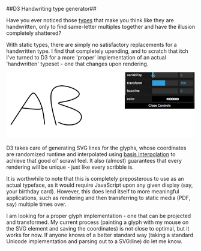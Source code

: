##D3 Handwriting type generator##

Have you ever noticed those [types](http://www.google.com/fonts/specimen/Rock+Salt) that make you think like they are handwritten, only to find same-letter multiples together and have the illusion completely shattered?

With static types, there are simply no satisfactory replacements for a handwritten type. I find that completely upending, and to scratch that itch I've turned to D3 for a more 'proper' implementation of an actual 'handwritten' typeset - one that changes upon rendering. 

![](https://raw.githubusercontent.com/maxArturo/d3_handwriting/master/d3_handwriting.gif)

D3 takes care of generating SVG lines for the glyphs, whose coordinates are randomized runtime and interpolated using [basis interpolation](https://en.wikipedia.org/wiki/B-spline) to achieve that good ol' scrawl feel. It also (almost) guarantees that every rendering will be unique - just like every scribble is.


It is worthwhile to note that this is completely preposterous to use as an actual typeface, as it would require JavaScript upon any given display (say, your birthday card). However, this does lend itself to more meaningful applications, such as rendering and then transferring to static media (PDF, say) multiple times over. 

I am looking for a proper glyph implementation - one that can be projected and transformed. My current process (painting a glyph with my mouse on the SVG element and saving the coordinates) is not close to optimal, but it works for now. If anyone knows of a better standard way (taking a standard Unicode implementation and parsing out to a SVG:line) do let me know. 
